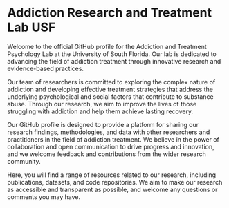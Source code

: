 # Addiction Research and Treatment Lab USF
Welcome to the official GitHub profile for the Addiction and Treatment Psychology Lab at the University of South Florida. Our lab is dedicated to advancing the field of addiction treatment through innovative research and evidence-based practices.

Our team of researchers is committed to exploring the complex nature of addiction and developing effective treatment strategies that address the underlying psychological and social factors that contribute to substance abuse. Through our research, we aim to improve the lives of those struggling with addiction and help them achieve lasting recovery.

Our GitHub profile is designed to provide a platform for sharing our research findings, methodologies, and data with other researchers and practitioners in the field of addiction treatment. We believe in the power of collaboration and open communication to drive progress and innovation, and we welcome feedback and contributions from the wider research community.

Here, you will find a range of resources related to our research, including publications, datasets, and code repositories. We aim to make our research as accessible and transparent as possible, and welcome any questions or comments you may have.
